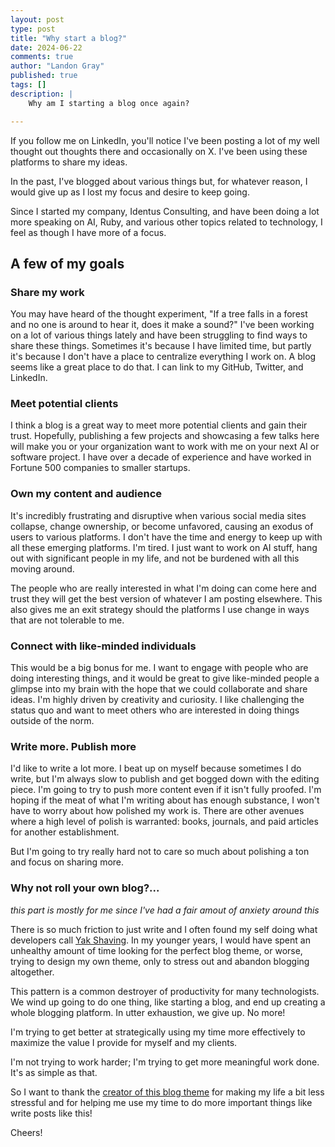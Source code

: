 ```yaml
---
layout: post
type: post
title: "Why start a blog?"
date: 2024-06-22
comments: true
author: "Landon Gray"
published: true
tags: []
description: |
    Why am I starting a blog once again?

---
```


If you follow me on LinkedIn, you'll notice I've been posting a lot of my well thought out thoughts there and occasionally on X. I've been using these platforms to share my ideas.

In the past, I've blogged about various things but, for whatever reason, I would give up as I lost my focus and desire to keep going.

Since I started my company, Identus Consulting, and have been doing a lot more speaking on AI, Ruby, and various other topics related to technology, I feel as though I have more of a focus.

## A few of my goals

### Share my work

You may have heard of the thought experiment, "If a tree falls in a forest and no one is around to hear it, does it make a sound?" I've been working on a lot of various things lately and have been struggling to find ways to share these things. Sometimes it's because I have limited time, but partly it's because I don't have a place to centralize everything I work on. A blog seems like a great place to do that. I can link to my GitHub, Twitter, and LinkedIn.

### Meet potential clients

I think a blog is a great way to meet more potential clients and gain their trust. Hopefully, publishing a few projects and showcasing a few talks here will make you or your organization want to work with me on your next AI or software project. I have over a decade of experience and have worked in Fortune 500 companies to smaller startups.

### Own my content and audience

It's incredibly frustrating and disruptive when various social media sites collapse, change ownership, or become unfavored, causing an exodus of users to various platforms. I don't have the time and energy to keep up with all these emerging platforms. I'm tired. I just want to work on AI stuff, hang out with significant people in my life, and not be burdened with all this moving around.

The people who are really interested in what I'm doing can come here and trust they will get the best version of whatever I am posting elsewhere. This also gives me an exit strategy should the platforms I use change in ways that are not tolerable to me.

### Connect with like-minded individuals

This would be a big bonus for me. I want to engage with people who are doing interesting things, and it would be great to give like-minded people a glimpse into my brain with the hope that we could collaborate and share ideas. I'm highly driven by creativity and curiosity. I like challenging the status quo and want to meet others who are interested in doing things outside of the norm.

### Write more. Publish more

I'd like to write a lot more. I beat up on myself because sometimes I do write, but I'm always slow to publish and get bogged down with the editing piece. I'm going to try to push more content even if it isn't fully proofed. I'm hoping if the meat of what I'm writing about has enough substance, I won't have to worry about how polished my work is. There are other avenues where a high level of polish is warranted: books, journals, and paid articles for another establishment. 

But I'm going to try really hard not to care so much about polishing a ton and focus on sharing more.

### Why not roll your own blog?... 

_this part is mostly for me since I've had a fair amout of anxiety around this_

There is so much friction to just write and I often found my self doing what developers call [Yak Shaving](https://softwareengineering.stackexchange.com/questions/388092/what-exactly-is-yak-shaving). In my younger years, I would have spent an unhealthy amount of time looking for the perfect blog theme, or worse, trying to design my own theme, only to stress out and abandon blogging altogether.

This pattern is a common destroyer of productivity for many technologists. We wind up going to do one thing, like starting a blog, and end up creating a whole blogging platform. In utter exhaustion, we give up. No more!

I'm trying to get better at strategically using my time more effectively to maximize the value I provide for myself and my clients.

I'm not trying to work harder; I'm trying to get more meaningful work done. It's as simple as that.

So I want to thank the [creator of this blog theme](https://github.com/ljvmiranda921) for making my life a bit less stressful and for helping me use my time to do more important things like write posts like this!

Cheers!

